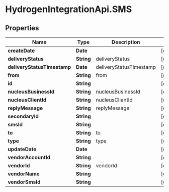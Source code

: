# HydrogenIntegrationApi.SMS

## Properties
Name | Type | Description | Notes
------------ | ------------- | ------------- | -------------
**createDate** | **Date** |  | [optional] 
**deliveryStatus** | **String** | deliveryStatus | [optional] 
**deliveryStatusTimestamp** | **Date** | deliveryStatusTimestamp | [optional] 
**from** | **String** | from | [optional] 
**id** | **String** |  | [optional] 
**nucleusBusinessId** | **String** | nucleusBusinessId | [optional] 
**nucleusClientId** | **String** | nucleusClientId | [optional] 
**replyMessage** | **String** | replyMessage | [optional] 
**secondaryId** | **String** |  | [optional] 
**smsId** | **String** |  | [optional] 
**to** | **String** | to | [optional] 
**type** | **String** | type | [optional] 
**updateDate** | **Date** |  | [optional] 
**vendorAccountId** | **String** |  | [optional] 
**vendorId** | **String** | vendorId | [optional] 
**vendorName** | **String** |  | [optional] 
**vendorSmsId** | **String** |  | [optional] 


